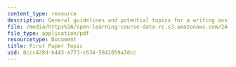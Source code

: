 ```yaml
---
content_type: resource
description: General guidelines and potential topics for a writing assignment on bioethics.
file: /media/https%3A/open-learning-course-data-rc.s3.amazonaws.com/24-06j-bioethics-spring-2009/8ccc428db443a773c6345841059a7dcc_MIT24_06Js09_assn01.pdf
file_type: application/pdf
resourcetype: Document
title: First Paper Topic
uid: 8ccc428d-b443-a773-c634-5841059a7dcc
---
```

